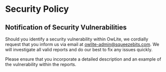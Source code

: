 # Security Policy

## Notification of Security Vulnerabilities
Should you identify a security vulnerability within OwLite, we cordially request that you inform us via email at owlite-admin@squeezebits.com.
We will investigate all valid reports and do our best to fix any issues quickly.

Please ensure that you incorporate a detailed description and an example of the vulnerability within the reports.

